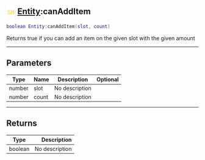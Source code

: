 ## <img src="../../.gitbook/assets/shared.png" width="24" height=24 /> [Entity](https://iaswiki.rawr.dev/readme/entity):canAddItem

```lua
boolean Entity:canAddItem(slot, count)
```

Returns true if you can add an item on the given slot with the given amount

------
## Parameters

| Type   | Name | Description | Optional |
| ------ | ---- | ----------- | -------: |
| number | slot | No description |  |
| number | count | No description |  |


------
## Returns

| Type   | Description |
| ------ | ----------: |
| boolean | No description |


